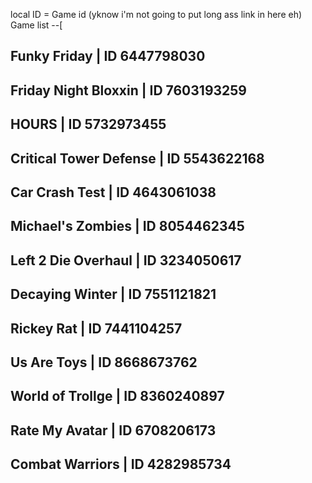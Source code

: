 local ID = Game id (yknow i'm not going to put long ass link in here eh)
Game list --[

Funky Friday | ID 6447798030
-
Friday Night Bloxxin | ID 7603193259
-
HOURS | ID 5732973455
-
Critical Tower Defense | ID 5543622168
-
Car Crash Test | ID 4643061038
-
Michael's Zombies | ID 8054462345
-
Left 2 Die Overhaul | ID 3234050617
-
Decaying Winter | ID 7551121821
-
Rickey Rat | ID 7441104257
-
Us Are Toys | ID 8668673762
-
World of Trollge | ID 8360240897
-
Rate My Avatar | ID 6708206173
-
Combat Warriors | ID 4282985734
-
